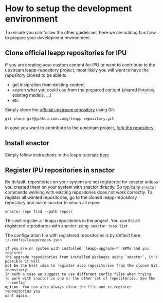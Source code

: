 # How to setup the development environment

To ensure you can follow the other guidelines, here we are adding tips how
to prepare your development environment.

## Clone official leapp repositories for IPU

If you are creating your custom content for IPU or want to contribute to the
upstream leapp-repository project, most likely you will want to have the
repository cloned to be able to
* get insipration from existing content
* search what you could use from the prepared content (shared libraries,
existing models, ...)
* etc.

Simply clone the [official upstream repository](https://github.com/oamg/leapp-repository) using Git:
```shell
git clone git@github.com:oamg/leapp-repository.git
```

In case you want to contribute to the upstream project, [fork the repository](https://docs.github.com/en/pull-requests/collaborating-with-pull-requests/working-with-forks/fork-a-repo).

## Install snactor
Simply follow instructions in the leapp tutorials [here](https://leapp.readthedocs.io/en/latest/devenv-install.html)

## Register IPU repositories in snactor

By default, repositories on your system are not registered for snactor unless
you created them on your system with snactor directly. So typically `snactor`
commands working with existing repositories does not work correctly. To register
all wanted repositories, go to the cloned leapp-repository repository and make
snactor to seach all repos:
```shell
snactor repo find --path repos/
```

This will register all leapp repositories in the project. You can list all
registered repositories with snactor using: `snactor repo list`.

The configuration file with registered repositories is by default here: `~/.config/leapp/repos.json`

```{warning}
If you are on system with installed `leapp-upgrade-*` RPMs and you register
the upgrade repositories from installed packages using `snactor`, it's possible it will
not be the best idea to register also repositories from the cloned Git repository.
In such a case we suggest to use different config files when trying
to work with snactor in one or the other set of repositories. See the `--config`
option. You can also always clear the file and re-register repositories you
want again.
```
